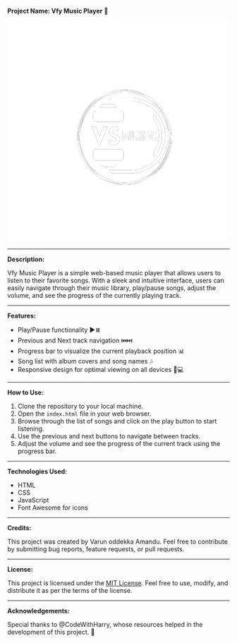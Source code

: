 **Project Name: Vfy Music Player** 🎵

![Vfy Music Player](Vfy-removebg-preview.png)

---

**Description:**

Vfy Music Player is a simple web-based music player that allows users to listen to their favorite songs. With a sleek and intuitive interface, users can easily navigate through their music library, play/pause songs, adjust the volume, and see the progress of the currently playing track.

---

**Features:**

- Play/Pause functionality ▶️⏸️
- Previous and Next track navigation ⏮️⏭️
- Progress bar to visualize the current playback position 📊
- Song list with album covers and song names 🎶
- Responsive design for optimal viewing on all devices 📱💻

---

**How to Use:**

1. Clone the repository to your local machine.
2. Open the `index.html` file in your web browser.
3. Browse through the list of songs and click on the play button to start listening.
4. Use the previous and next buttons to navigate between tracks.
5. Adjust the volume and see the progress of the current track using the progress bar.

---

**Technologies Used:**

- HTML
- CSS
- JavaScript
- Font Awesome for icons

---

**Credits:**

This project was created by Varun oddekka Amandu. Feel free to contribute by submitting bug reports, feature requests, or pull requests.

---

**License:**

This project is licensed under the [MIT License](LICENSE). Feel free to use, modify, and distribute it as per the terms of the license.

---

**Acknowledgements:**

Special thanks to @CodeWithHarry, whose resources helped in the development of this project. 👏
